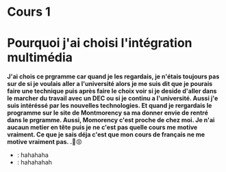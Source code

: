 # Cours 1

# Pourquoi j'ai choisi l'intégration multimédia

**J'ai chois ce prgramme car quand je les regardais, je n'étais toujours pas sur de si je voulais aller a l'université alors je me suis dit que je pourais faire une technique puis après faire le choix voir si je deside d'aller dans le marcher du travail avec un DEC ou si je continu a l'université. Aussi j'e suis intéréssé par les nouvelles technologies. Et quand je rergardais le programme sur le site de Montmorency sa ma donner envie de rentré dans le prgramme. Aussi, Momorency c'est proche de chez moi. Je n'ai aucaun metier en tête puis je ne c'est pas quelle cours me motive vraiment. Ce que je sais déja c'est que mon cours de français ne me motive vraiment pas. .:star2:**:rage:

* : hahahaha
* : hahahahah



